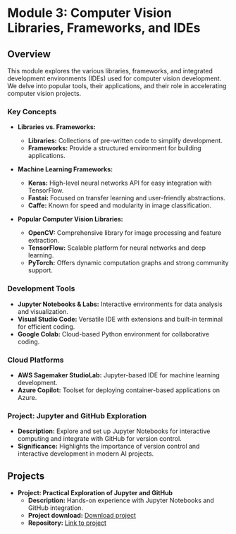 # Module 3: Computer Vision Libraries, Frameworks, and IDEs

## Overview

This module explores the various libraries, frameworks, and integrated development environments (IDEs) used for computer vision development. We delve into popular tools, their applications, and their role in accelerating computer vision projects.

### Key Concepts

- **Libraries vs. Frameworks:**
  - **Libraries:** Collections of pre-written code to simplify development.
  - **Frameworks:** Provide a structured environment for building applications.

- **Machine Learning Frameworks:**
  - **Keras:** High-level neural networks API for easy integration with TensorFlow.
  - **Fastai:** Focused on transfer learning and user-friendly abstractions.
  - **Caffe:** Known for speed and modularity in image classification.

- **Popular Computer Vision Libraries:**
  - **OpenCV:** Comprehensive library for image processing and feature extraction.
  - **TensorFlow:** Scalable platform for neural networks and deep learning.
  - **PyTorch:** Offers dynamic computation graphs and strong community support.

### Development Tools

- **Jupyter Notebooks & Labs:** Interactive environments for data analysis and visualization.
- **Visual Studio Code:** Versatile IDE with extensions and built-in terminal for efficient coding.
- **Google Colab:** Cloud-based Python environment for collaborative coding.

### Cloud Platforms

- **AWS Sagemaker StudioLab:** Jupyter-based IDE for machine learning development.
- **Azure Copilot:** Toolset for deploying container-based applications on Azure.

### Project: Jupyter and GitHub Exploration

- **Description:** Explore and set up Jupyter Notebooks for interactive computing and integrate with GitHub for version control.
- **Significance:** Highlights the importance of version control and interactive development in modern AI projects.

## Projects

- **Project: Practical Exploration of Jupyter and GitHub**
  - **Description:** Hands-on experience with Jupyter Notebooks and GitHub integration.
  - **Project download:** [Download project](https://github.com/quyendinh096/Computer-Vision-Portfolio/blob/bc7cb30a6b20351b94be7a8431b39c9ffadf6047/Module3_Tools_of_the_Trade/L03a_QuyenDinh_ITAI1378%20(1)%20(1).docx)
  -  **Repository:** [Link to project](https://github.com/quyendinh096/jupyter-exploration..git)

